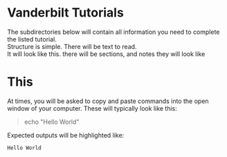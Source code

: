 # Vanderbilt Tutorials

The subdirectories below will contain all information you need to complete the listed tutorial.  
Structure is simple.
There will be text to read.  
It will look like this. 
there will be sections, and notes they will look like

# This


At times, you will be asked to copy and paste commands into the open window of your computer.  These will typically look like this:

>echo "Hello World"


Expected outputs will be highlighted like:

```
Hello World
```
